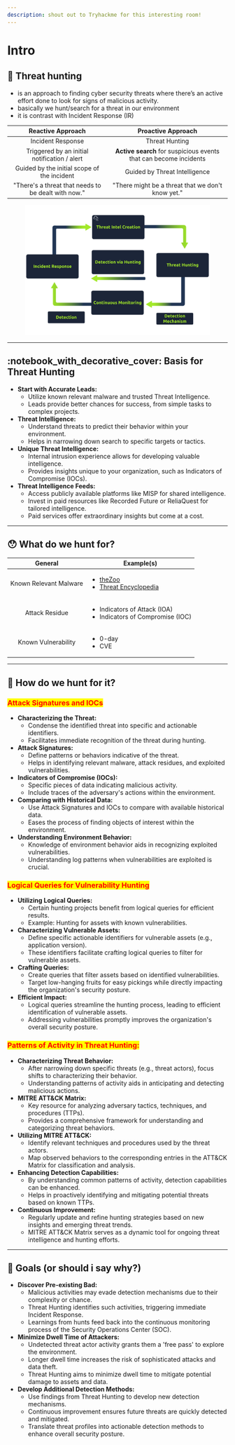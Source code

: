 ```yaml
---
description: shout out to Tryhackme for this interesting room!
---
```


# Intro

## :book: Threat hunting&#x20;

* is an approach to finding cyber security threats where there’s an active effort done to look for signs of malicious activity.
* basically we hunt/search for a threat in our environment
* it is contrast with Incident Response (IR)

|                  Reactive Approach                  |                         Proactive Approach                        |
| :-------------------------------------------------: | :---------------------------------------------------------------: |
|                  Incident Response                  |                           Threat Hunting                          |
|     Triggered by an initial notification / alert    | **Active search** for suspicious events that can become incidents |
|     Guided by the initial scope of the incident     |                   Guided by Threat Intelligence                   |
| "There's a threat that needs to be dealt with now." |         "There might be a threat that we don't know yet."         |

<figure><img src="../.gitbook/assets/image (9).png" alt=""><figcaption></figcaption></figure>

***

## :notebook\_with\_decorative\_cover: Basis for Threat Hunting

* **Start with Accurate Leads:**
  * Utilize known relevant malware and trusted Threat Intelligence.
  * Leads provide better chances for success, from simple tasks to complex projects.
* **Threat Intelligence:**
  * Understand threats to predict their behavior within your environment.
  * Helps in narrowing down search to specific targets or tactics.
* **Unique Threat Intelligence:**
  * Internal intrusion experience allows for developing valuable intelligence.
  * Provides insights unique to your organization, such as Indicators of Compromise (IOCs).
* **Threat Intelligence Feeds:**
  * Access publicly available platforms like MISP for shared intelligence.
  * Invest in paid resources like Recorded Future or ReliaQuest for tailored intelligence.
  * Paid services offer extraordinary insights but come at a cost.

***

## :hushed: What do we hunt for?

|         General        | Example(s)                                                                                                                                                                |
| :--------------------: | ------------------------------------------------------------------------------------------------------------------------------------------------------------------------- |
| Known Relevant Malware | <ul><li><a href="https://github.com/ytisf/theZoo">theZoo</a></li><li><a href="https://www.trendmicro.com/vinfo/us/threat-encyclopedia/">Threat Encyclopedia</a></li></ul> |
|     Attack Residue     | <ul><li>Indicators of Attack (IOA)</li><li>Indicators of Compromise (IOC)</li></ul>                                                                                       |
|   Known Vulnerability  | <ul><li>0-day</li><li>CVE</li></ul>                                                                                                                                       |

***

## :thinking: How do we hunt for it?

### <mark style="color:red;">Attack Signatures and IOCs</mark>

* **Characterizing the Threat:**
  * Condense the identified threat into specific and actionable identifiers.
  * Facilitates immediate recognition of the threat during hunting.
* **Attack Signatures:**
  * Define patterns or behaviors indicative of the threat.
  * Helps in identifying relevant malware, attack residues, and exploited vulnerabilities.
* **Indicators of Compromise (IOCs):**
  * Specific pieces of data indicating malicious activity.
  * Include traces of the adversary's actions within the environment.
* **Comparing with Historical Data:**
  * Use Attack Signatures and IOCs to compare with available historical data.
  * Eases the process of finding objects of interest within the environment.
* **Understanding Environment Behavior:**
  * Knowledge of environment behavior aids in recognizing exploited vulnerabilities.
  * Understanding log patterns when vulnerabilities are exploited is crucial.

### <mark style="color:red;">**Logical Queries for Vulnerability Hunting**</mark>

* **Utilizing Logical Queries:**
  * Certain hunting projects benefit from logical queries for efficient results.
  * Example: Hunting for assets with known vulnerabilities.
* **Characterizing Vulnerable Assets:**
  * Define specific actionable identifiers for vulnerable assets (e.g., application version).
  * These identifiers facilitate crafting logical queries to filter for vulnerable assets.
* **Crafting Queries:**
  * Create queries that filter assets based on identified vulnerabilities.
  * Target low-hanging fruits for easy pickings while directly impacting the organization's security posture.
* **Efficient Impact:**
  * Logical queries streamline the hunting process, leading to efficient identification of vulnerable assets.
  * Addressing vulnerabilities promptly improves the organization's overall security posture.

### <mark style="color:red;">**Patterns of Activity in Threat Hunting:**</mark>

* **Characterizing Threat Behavior:**
  * After narrowing down specific threats (e.g., threat actors), focus shifts to characterizing their behavior.
  * Understanding patterns of activity aids in anticipating and detecting malicious actions.
* **MITRE ATT\&CK Matrix:**
  * Key resource for analyzing adversary tactics, techniques, and procedures (TTPs).
  * Provides a comprehensive framework for understanding and categorizing threat behaviors.
* **Utilizing MITRE ATT\&CK:**
  * Identify relevant techniques and procedures used by the threat actors.
  * Map observed behaviors to the corresponding entries in the ATT\&CK Matrix for classification and analysis.
* **Enhancing Detection Capabilities:**
  * By understanding common patterns of activity, detection capabilities can be enhanced.
  * Helps in proactively identifying and mitigating potential threats based on known TTPs.
* **Continuous Improvement:**
  * Regularly update and refine hunting strategies based on new insights and emerging threat trends.
  * MITRE ATT\&CK Matrix serves as a dynamic tool for ongoing threat intelligence and hunting efforts.

***

## :dart: Goals (or should i say why?)

* **Discover Pre-existing Bad:**
  * Malicious activities may evade detection mechanisms due to their complexity or chance.
  * Threat Hunting identifies such activities, triggering immediate Incident Response.
  * Learnings from hunts feed back into the continuous monitoring process of the Security Operations Center (SOC).
* **Minimize Dwell Time of Attackers:**
  * Undetected threat actor activity grants them a 'free pass' to explore the environment.
  * Longer dwell time increases the risk of sophisticated attacks and data theft.
  * Threat Hunting aims to minimize dwell time to mitigate potential damage to assets and data.
* **Develop Additional Detection Methods:**
  * Use findings from Threat Hunting to develop new detection mechanisms.
  * Continuous improvement ensures future threats are quickly detected and mitigated.
  * Translate threat profiles into actionable detection methods to enhance overall security posture.
